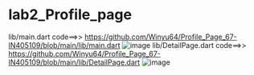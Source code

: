# lab2_Profile_page

lib/main.dart code==>> https://github.com/Winyu64/Profile_Page_67-IN405109/blob/main/lib/main.dart
![image](https://github.com/user-attachments/assets/733003fe-ce8a-459d-addc-1cb0156b72a4)
lib/DetailPage.dart code==>> https://github.com/Winyu64/Profile_Page_67-IN405109/blob/main/lib/DetailPage.dart
![image](https://github.com/user-attachments/assets/244f5a63-d792-4027-bb75-ae62ab732c7b)
